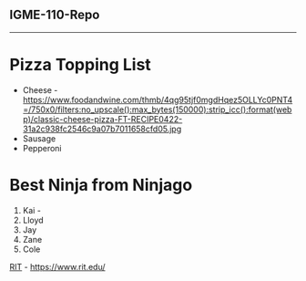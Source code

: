 ## IGME-110-Repo

----

# Pizza Topping List
- Cheese - https://www.foodandwine.com/thmb/4qg95tjf0mgdHqez5OLLYc0PNT4=/750x0/filters:no_upscale():max_bytes(150000):strip_icc():format(webp)/classic-cheese-pizza-FT-RECIPE0422-31a2c938fc2546c9a07b7011658cfd05.jpg
- Sausage
- Pepperoni


# Best Ninja from Ninjago
1. Kai - 
2. Lloyd
3. Jay
4. Zane
5. Cole

[RIT](https://www.rit.edu/) - https://www.rit.edu/

